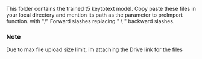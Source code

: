 This folder contains the trained t5 keytotext model. Copy paste these files in your local directory and mention its path as the parameter to preImport function. with "/" 
Forward slashes replacing " \ " backward slashes.

### Note

Due to max file upload size limit, im attaching the Drive link for the files
